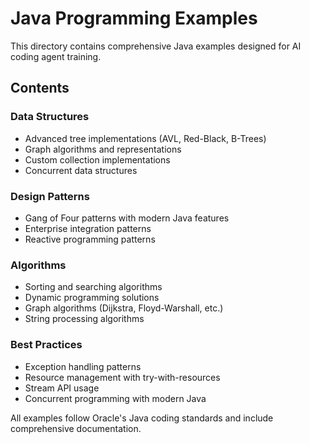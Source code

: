 # Java Programming Examples

This directory contains comprehensive Java examples designed for AI coding agent training.

## Contents

### Data Structures
- Advanced tree implementations (AVL, Red-Black, B-Trees)
- Graph algorithms and representations
- Custom collection implementations
- Concurrent data structures

### Design Patterns
- Gang of Four patterns with modern Java features
- Enterprise integration patterns
- Reactive programming patterns

### Algorithms
- Sorting and searching algorithms
- Dynamic programming solutions
- Graph algorithms (Dijkstra, Floyd-Warshall, etc.)
- String processing algorithms

### Best Practices
- Exception handling patterns
- Resource management with try-with-resources
- Stream API usage
- Concurrent programming with modern Java

All examples follow Oracle's Java coding standards and include comprehensive documentation.